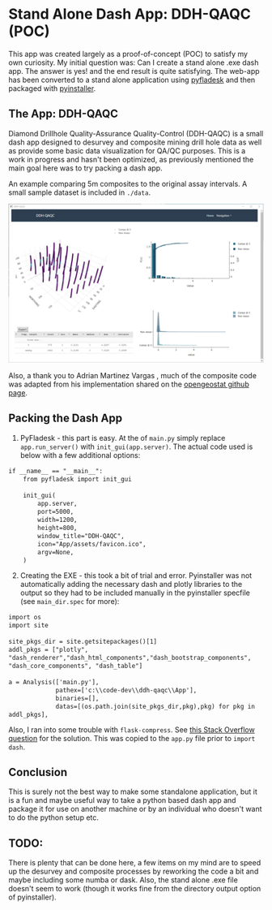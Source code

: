 # Stand Alone Dash App: DDH-QAQC (POC)

This app was created largely as a proof-of-concept (POC) to satisfy my own curiosity.
My initial question was: Can I create a stand alone .exe dash app. The answer is yes!
and the end result is quite satisfying. The web-app has been converted to a stand alone application using [pyfladesk](https://github.com/smoqadam/PyFladesk) and then packaged with [pyinstaller](https://www.pyinstaller.org/).

## The App: DDH-QAQC

Diamond Drillhole Quality-Assurance Quality-Control (DDH-QAQC) is a small dash app designed to desurvey and composite mining drill hole data as well as provide some basic data visualization for QA/QC purposes. This is a work in progress and hasn't been optimized, as previously mentioned the main goal here was to try packing a dash app.

An example comparing 5m composites to the original assay intervals. A small sample dataset is included in `./data`.

![](./images/composite_eda.png)

Also, a thank you to Adrian Martinez Vargas , much of the composite code was adapted from his implementation shared on the [opengeostat github page](https://github.com/opengeostat).

## Packing the Dash App

1. PyFladesk - this part is easy. At the of `main.py` simply replace `app.run_server()`
   with `init_gui(app.server)`. The actual code used is below with a few additional options:

```
if __name__ == "__main__":
    from pyfladesk import init_gui

    init_gui(
        app.server,
        port=5000,
        width=1200,
        height=800,
        window_title="DDH-QAQC",
        icon="App/assets/favicon.ico",
        argv=None,
    )
```

2. Creating the EXE - this took a bit of trial and error. Pyinstaller was not automatically adding the necessary dash and plotly libraries to the output so they had to be included manually in the pyinstaller specfile (see `main_dir.spec` for more):

```
import os
import site

site_pkgs_dir = site.getsitepackages()[1]
addl_pkgs = ["plotly", "dash_renderer","dash_html_components","dash_bootstrap_components", "dash_core_components", "dash_table"]

a = Analysis(['main.py'],
             pathex=['c:\\code-dev\\ddh-qaqc\\App'],
             binaries=[],
             datas=[(os.path.join(site_pkgs_dir,pkg),pkg) for pkg in addl_pkgs],

```

Also, I ran into some trouble with `flask-compress`. See [this Stack Overflow question](https://stackoverflow.com/questions/64290390/pyinstaller-executable-cannot-find-flask-compress-distribution-that-is-include) for the solution.
This was copied to the `app.py` file prior to `import dash`.

## Conclusion

This is surely not the best way to make some standalone application, but it is a fun and maybe useful way to take a python based dash app and package it for use on another machine or by an individual who doesn't want to do the python setup etc.

## TODO:

There is plenty that can be done here, a few items on my mind are to speed up the desurvey and composite processes by reworking the code a bit and maybe including some numba or dask. Also, the stand alone .exe file doesn't seem to work (though it works fine from the directory output option of pyinstaller).
